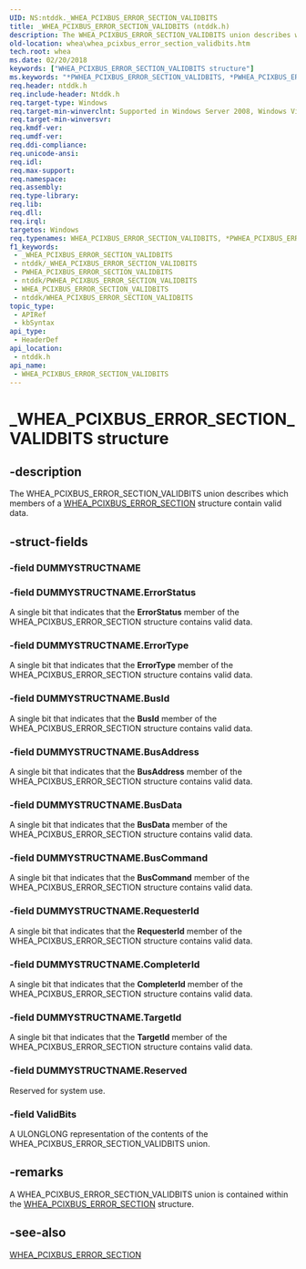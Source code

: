 ```yaml
---
UID: NS:ntddk._WHEA_PCIXBUS_ERROR_SECTION_VALIDBITS
title: _WHEA_PCIXBUS_ERROR_SECTION_VALIDBITS (ntddk.h)
description: The WHEA_PCIXBUS_ERROR_SECTION_VALIDBITS union describes which members of a WHEA_PCIXBUS_ERROR_SECTION structure contain valid data.
old-location: whea\whea_pcixbus_error_section_validbits.htm
tech.root: whea
ms.date: 02/20/2018
keywords: ["WHEA_PCIXBUS_ERROR_SECTION_VALIDBITS structure"]
ms.keywords: "*PWHEA_PCIXBUS_ERROR_SECTION_VALIDBITS, *PWHEA_PCIXBUS_ERROR_VALIDBITS, PWHEA_PCIXBUS_ERROR_SECTION_VALIDBITS, PWHEA_PCIXBUS_ERROR_SECTION_VALIDBITS union pointer [WHEA Drivers and Applications], WHEA_PCIXBUS_ERROR_SECTION_VALIDBITS, WHEA_PCIXBUS_ERROR_SECTION_VALIDBITS union [WHEA Drivers and Applications], WHEA_PCIXBUS_ERROR_VALIDBITS, _WHEA_PCIXBUS_ERROR_SECTION_VALIDBITS, ntddk/PWHEA_PCIXBUS_ERROR_SECTION_VALIDBITS, ntddk/WHEA_PCIXBUS_ERROR_SECTION_VALIDBITS, whea.whea_pcixbus_error_section_validbits, whearef_a01d7635-52ac-4b47-98f9-b09601dce4ff.xml"
req.header: ntddk.h
req.include-header: Ntddk.h
req.target-type: Windows
req.target-min-winverclnt: Supported in Windows Server 2008, Windows Vista SP1, and later versions of Windows.
req.target-min-winversvr: 
req.kmdf-ver: 
req.umdf-ver: 
req.ddi-compliance: 
req.unicode-ansi: 
req.idl: 
req.max-support: 
req.namespace: 
req.assembly: 
req.type-library: 
req.lib: 
req.dll: 
req.irql: 
targetos: Windows
req.typenames: WHEA_PCIXBUS_ERROR_SECTION_VALIDBITS, *PWHEA_PCIXBUS_ERROR_SECTION_VALIDBITS
f1_keywords:
 - _WHEA_PCIXBUS_ERROR_SECTION_VALIDBITS
 - ntddk/_WHEA_PCIXBUS_ERROR_SECTION_VALIDBITS
 - PWHEA_PCIXBUS_ERROR_SECTION_VALIDBITS
 - ntddk/PWHEA_PCIXBUS_ERROR_SECTION_VALIDBITS
 - WHEA_PCIXBUS_ERROR_SECTION_VALIDBITS
 - ntddk/WHEA_PCIXBUS_ERROR_SECTION_VALIDBITS
topic_type:
 - APIRef
 - kbSyntax
api_type:
 - HeaderDef
api_location:
 - ntddk.h
api_name:
 - WHEA_PCIXBUS_ERROR_SECTION_VALIDBITS
---
```


# _WHEA_PCIXBUS_ERROR_SECTION_VALIDBITS structure


## -description

The WHEA_PCIXBUS_ERROR_SECTION_VALIDBITS union describes which members of a <a href="/windows-hardware/drivers/ddi/ntddk/ns-ntddk-_whea_pcixbus_error_section">WHEA_PCIXBUS_ERROR_SECTION</a> structure contain valid data.

## -struct-fields

### -field DUMMYSTRUCTNAME

### -field DUMMYSTRUCTNAME.ErrorStatus

A single bit that indicates that the <b>ErrorStatus</b> member of the WHEA_PCIXBUS_ERROR_SECTION structure contains valid data.

### -field DUMMYSTRUCTNAME.ErrorType

A single bit that indicates that the <b>ErrorType</b> member of the WHEA_PCIXBUS_ERROR_SECTION structure contains valid data.

### -field DUMMYSTRUCTNAME.BusId

A single bit that indicates that the <b>BusId</b> member of the WHEA_PCIXBUS_ERROR_SECTION structure contains valid data.

### -field DUMMYSTRUCTNAME.BusAddress

A single bit that indicates that the <b>BusAddress</b> member of the WHEA_PCIXBUS_ERROR_SECTION structure contains valid data.

### -field DUMMYSTRUCTNAME.BusData

A single bit that indicates that the <b>BusData</b> member of the WHEA_PCIXBUS_ERROR_SECTION structure contains valid data.

### -field DUMMYSTRUCTNAME.BusCommand

A single bit that indicates that the <b>BusCommand</b> member of the WHEA_PCIXBUS_ERROR_SECTION structure contains valid data.

### -field DUMMYSTRUCTNAME.RequesterId

A single bit that indicates that the <b>RequesterId</b> member of the WHEA_PCIXBUS_ERROR_SECTION structure contains valid data.

### -field DUMMYSTRUCTNAME.CompleterId

A single bit that indicates that the <b>CompleterId</b> member of the WHEA_PCIXBUS_ERROR_SECTION structure contains valid data.

### -field DUMMYSTRUCTNAME.TargetId

A single bit that indicates that the <b>TargetId</b> member of the WHEA_PCIXBUS_ERROR_SECTION structure contains valid data.

### -field DUMMYSTRUCTNAME.Reserved

Reserved for system use.

### -field ValidBits

A ULONGLONG representation of the contents of the WHEA_PCIXBUS_ERROR_SECTION_VALIDBITS union.

## -remarks

A WHEA_PCIXBUS_ERROR_SECTION_VALIDBITS union is contained within the <a href="/windows-hardware/drivers/ddi/ntddk/ns-ntddk-_whea_pcixbus_error_section">WHEA_PCIXBUS_ERROR_SECTION</a> structure.

## -see-also

<a href="/windows-hardware/drivers/ddi/ntddk/ns-ntddk-_whea_pcixbus_error_section">WHEA_PCIXBUS_ERROR_SECTION</a>
